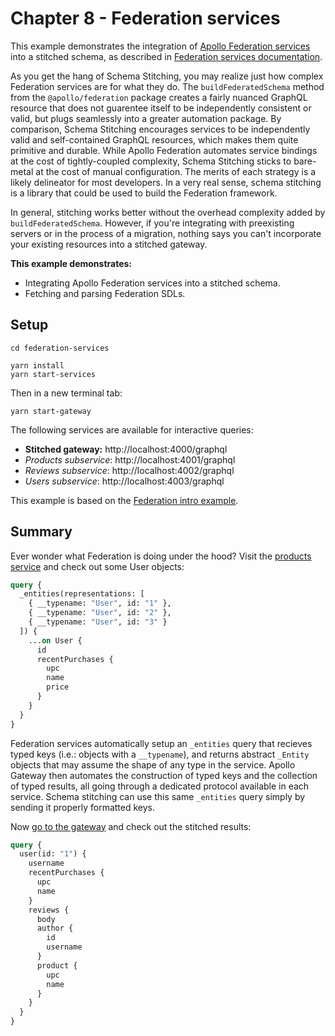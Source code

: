 # Chapter 8 - Federation services

This example demonstrates the integration of [Apollo Federation services](https://www.apollographql.com/docs/federation/implementing-services/) into a stitched schema, as described in [Federation services documentation](https://www.graphql-tools.com/docs/stitch-type-merging#federation-services).

As you get the hang of Schema Stitching, you may realize just how complex Federation services are for what they do. The `buildFederatedSchema` method from the `@apollo/federation` package creates a fairly nuanced GraphQL resource that does not guarentee itself to be independently consistent or valid, but plugs seamlessly into a greater automation package. By comparison, Schema Stitching encourages services to be independently valid and self-contained GraphQL resources, which makes them quite primitive and durable. While Apollo Federation automates service bindings at the cost of tightly-coupled complexity, Schema Stitching sticks to bare-metal at the cost of manual configuration. The merits of each strategy is a likely delineator for most developers. In a very real sense, schema stitching is a library that could be used to build the Federation framework.

In general, stitching works better without the overhead complexity added by `buildFederatedSchema`. However, if you're integrating with preexisting servers or in the process of a migration, nothing says you can't incorporate your existing resources into a stitched gateway.

**This example demonstrates:**

- Integrating Apollo Federation services into a stitched schema.
- Fetching and parsing Federation SDLs.

## Setup

```shell
cd federation-services

yarn install
yarn start-services
```

Then in a new terminal tab:

```shell
yarn start-gateway
```

The following services are available for interactive queries:

- **Stitched gateway:** http://localhost:4000/graphql
- _Products subservice_: http://localhost:4001/graphql
- _Reviews subservice_: http://localhost:4002/graphql
- _Users subservice_: http://localhost:4003/graphql

This example is based on the [Federation intro example](https://www.apollographql.com/docs/federation/#concern-based-separation).

## Summary

Ever wonder what Federation is doing under the hood? Visit the [products service](http://localhost:4001/graphql) and check out some User objects:

```graphql
query {
  _entities(representations: [
    { __typename: "User", id: "1" },
    { __typename: "User", id: "2" },
    { __typename: "User", id: "3" }
  ]) {
    ...on User {
      id
      recentPurchases {
        upc
        name
        price
      }
    }
  }
}
```

Federation services automatically setup an `_entities` query that recieves typed keys (i.e.: objects with a `__typename`), and returns abstract `_Entity` objects that may assume the shape of any type in the service. Apollo Gateway then automates the construction of typed keys and the collection of typed results, all going through a dedicated protocol available in each service. Schema stitching can use this same `_entities` query simply by sending it properly formatted keys.

Now [go to the gateway](http://localhost:4001/graphql) and check out the stitched results:

```graphql
query {
  user(id: "1") {
    username
    recentPurchases {
      upc
      name
    }
    reviews {
      body
      author {
        id
        username
      }
      product {
        upc
        name
      }
    }
  }
}
```
